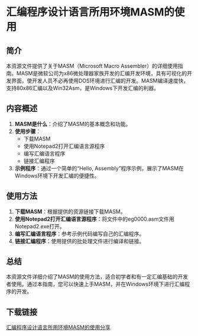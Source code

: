 # 汇编程序设计语言所用环境MASM的使用

## 简介
本资源文件提供了关于MASM（Microsoft Macro Assembler）的详细使用指南。MASM是微软公司为x86微处理器家族开发的汇编开发环境，具有可视化的开发界面，使开发人员不必再使用DOS环境进行汇编的开发。MASM编译速度快，支持80x86汇编以及Win32Asm，是Windows下开发汇编的利器。

## 内容概述
1. **MASM是什么**：介绍了MASM的基本概念和功能。
2. **使用步骤**：
   - 下载MASM
   - 使用Notepad2打开汇编语言源程序
   - 编写汇编语言程序
   - 链接汇编程序
3. **示例程序**：通过一个简单的“Hello, Assembly”程序示例，展示了MASM在Windows环境下开发汇编的便捷性。

## 使用方法
1. **下载MASM**：根据提供的资源链接下载MASM。
2. **使用Notepad2打开汇编语言源程序**：将文件中的eg0000.asm文件用Notepad2.exe打开。
3. **编写汇编语言程序**：参考示例代码编写自己的汇编程序。
4. **链接汇编程序**：使用提供的批处理文件进行编译和链接。

## 总结
本资源文件详细介绍了MASM的使用方法，适合初学者和有一定汇编基础的开发者使用。通过本指南，您可以快速上手MASM，并在Windows环境下进行汇编程序的开发。

## 下载链接

[汇编程序设计语言所用环境MASM的使用分享](https://pan.quark.cn/s/a40145628d53)